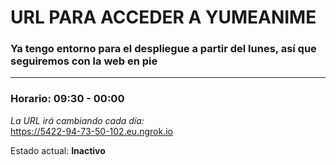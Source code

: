 # URL PARA ACCEDER A YUMEANIME

### Ya tengo entorno para el despliegue a partir del lunes, así que seguiremos con la web en pie

---

### Horario: 09:30 - 00:00

*La URL irá cambiando cada día:*  
https://5422-94-73-50-102.eu.ngrok.io

Estado actual: **Inactivo**
